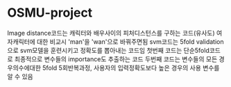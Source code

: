 # OSMU-project


<python>
Image distance코드는 캐릭터와 배우사이의 피처디스턴스를 구하는 코드(유사도)
여자캐릭터에 대한 비교시 'man'을 'wan'으로 바꿔주면됨


<R>
svm코드는 5fold validation으로 svm모델을 훈련시키고 정확도를 뽑아내는 코드임
첫번째 코드는 단순5fold코드로 최종적으로 변수들의 importance도 추출하는 코드
두번째 코드는 변수들의 모든 경우의수에대한 5fold 5회반복과정, 사용자의 입력정확도보다 높은 경우의 사용 변수를 알 수 있음
